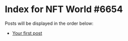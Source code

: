 # Index for NFT World #6654
Posts will be displayed in the order below:

- [Your first post](./001-first.md)

